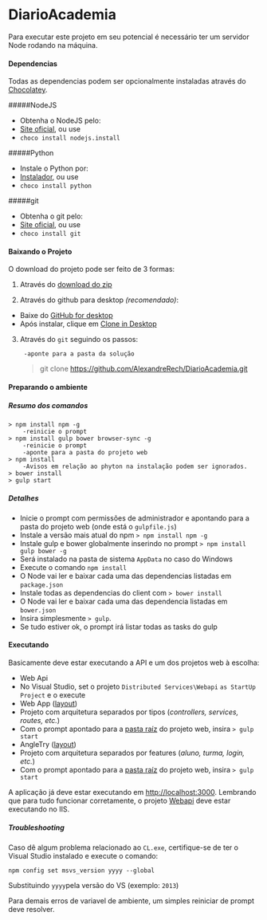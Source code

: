 
# DiarioAcademia

Para executar este projeto em seu potencial é necessário ter um servidor Node rodando na máquina.

#### Dependencias
Todas as dependencias podem ser opcionalmente instaladas através do [Chocolatey](https://chocolatey.org/).

#####NodeJS
* Obtenha o NodeJS pelo:
 * [Site oficial](https://nodejs.org/), ou use
 * `choco install nodejs.install`
 
#####Python
* Instale o Python por:
 * [Instalador](https://www.python.org/ftp/python/2.7.3/python-2.7.3.msi), ou use
 * `choco install python`


#####git
* Obtenha o git pelo:
 * [Site oficial](https://git-for-windows.github.io/), ou use
 * `choco install git`
 
#### Baixando o Projeto

O download do projeto pode ser feito de 3 formas:

1) Através do [download do zip](https://github.com/AlexandreRech/DiarioAcademia/archive/master.zip)

2) Através do github para desktop *(recomendado)*:

 - Baixe do [GitHub for desktop](https://desktop.github.com/)
 - Após instalar, clique em [Clone in Desktop](github-windows://openRepo/https://github.com/AlexandreRech/DiarioAcademia)

3) Através do `git` seguindo os passos:

        -aponte para a pasta da solução
     > git clone https://github.com/AlexandreRech/DiarioAcademia.git

#### Preparando o ambiente

##### Resumo dos comandos
    > npm install npm -g
        -reinicie o prompt
    > npm install gulp bower browser-sync -g
        -reinicie o prompt
        -aponte para a pasta do projeto web
    > npm install
        -Avisos em relação ao phyton na instalação podem ser ignorados.
    > bower install
    > gulp start


##### Detalhes
* Inicie o prompt com permissões de administrador e apontando para a pasta do projeto web (onde está o `gulpfile.js`)
* Instale a versão mais atual do npm  `> npm install npm -g`
* Instale gulp e bower globalmente inserindo no prompt `> npm install gulp bower -g`
 * Será instalado na pasta de sistema `AppData` no caso do Windows
* Execute o comando `npm install`
 * O Node vai ler e baixar cada uma das dependencias listadas em `package.json`
* Instale todas as dependencias do client com `> bower install`
 * O Node vai ler e baixar cada uma das dependencia listadas em `bower.json`
* Insira simplesmente `> gulp`. 
 * Se tudo estiver ok, o prompt irá listar todas as tasks do gulp

#### Executando
Basicamente deve estar executando a API e um dos projetos web à escolha:

* Web Api
 * No Visual Studio, set o projeto `Distributed Services\Webapi`  `as StartUp Project` e o execute
* Web App ([layout](https://raw.githubusercontent.com/AlexandreRech/DiarioAcademia/master/media/webapp.png))
 * Projeto com arquitetura separados por tipos (*controllers, services, routes, etc.*)
 * Com o prompt apontado para a [pasta raíz](https://github.com/AlexandreRech/DiarioAcademia/tree/master/NDDigital.DiarioAcademia.Apresentacao.WebApp) do projeto web, insira `> gulp start`
* AngleTry ([layout](https://raw.githubusercontent.com/AlexandreRech/DiarioAcademia/master/media/angletry.PNG))
 * Projeto com arquitetura separados por features (*aluno, turma, login, etc.*)
 * Com o prompt apontado para a [pasta raíz](https://github.com/AlexandreRech/DiarioAcademia/tree/master/NDDigital.DiarioAcademia.Apresentacao.AngleTry) do projeto web, insira `> gulp start`
 
A aplicação já deve estar executando em  [http://localhost:3000](http://localhost:3000). Lembrando que para tudo funcionar corretamente, o projeto [Webapi](https://github.com/AlexandreRech/DiarioAcademia/tree/master/NDDigital.DiarioAcademia.WebApi) deve estar executando no IIS.

##### Troubleshooting
Caso dê algum problema relacionado ao `CL.exe`, certifique-se de ter o Visual Studio instalado e execute o comando:

    npm config set msvs_version yyyy --global

Substituindo `yyyy`pela versão do VS (exemplo: `2013`)

Para demais erros de variavel de ambiente, um simples reiniciar de prompt deve resolver.
